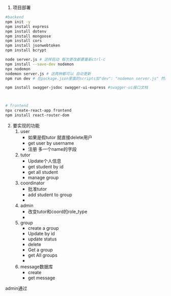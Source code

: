 

1. 项目部署

```sh
#backend
npm init -y
npm install express
npm install dotenv
npm install mongoose
npm install cors
npm install jsonwebtoken
npm install bcrypt

node server.js # 这样启动 每次更改都要重新ctrl-c
npm install --save-dev nodemon
npx nodemon
nodemon server.js # 这两种都可以 自动更新
npm run dev # 在package.json里面的scripts加"dev": "nodemon server.js" 然后直接启动也可以

npm install swagger-jsdoc swagger-ui-express #swagger-ui接口文档



# frontend
npx create-react-app frontend 
npm install react-router-dom
```



2. 要实现的功能
   1. user
      - 如果是假tutor 就直接delete用户
      - get user by username 
      - 注册 多一个name的字段
   2. tutor
      - Update个人信息
      - get student by id
      - get all student
      - manage group
   3. coordinator
      - 批准tutor
      - add student to group
      - 
   4. admin
      - 改变tutor和coord的role_type
      - 
   5. group
      - create a group
      - Update by id
      - update status
      - delete
      - Get a group
      - get All groups
      - 
   6. message数据库
      - create
      - get message





admin通过

